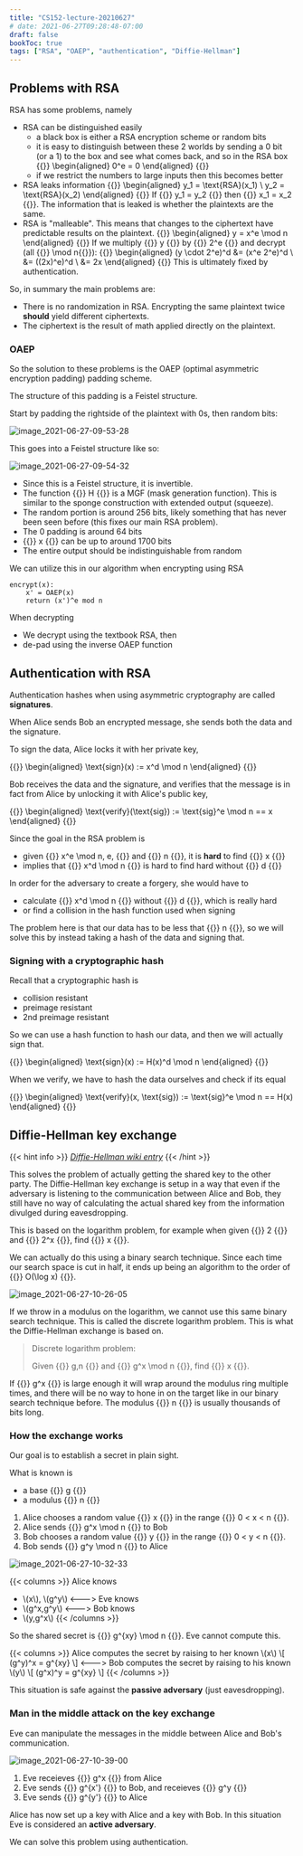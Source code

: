 ```yaml
---
title: "CS152-lecture-20210627"
# date: 2021-06-27T09:28:48-07:00
draft: false
bookToc: true
tags: ["RSA", "OAEP", "authentication", "Diffie-Hellman"]
---
```


## Problems with RSA

RSA has some problems, namely

- RSA can be distinguished easily
    - a black box is either a RSA encryption scheme or random bits
    - it is easy to distinguish between these 2 worlds by sending a 0 bit (or a 1) to the box and see what comes back, and so in the RSA box
    {{<k display>}}
    \begin{aligned}
        0^e = 0
    \end{aligned}
    {{</k>}}
    - if we restrict the numbers to large inputs then this becomes better
- RSA leaks information
{{<k display>}}
\begin{aligned}
    y_1 = \text{RSA}(x_1) \\
    y_2 = \text{RSA}(x_2)
\end{aligned}
{{</k>}}
If {{<k>}} y_1 = y_2 {{</k>}} then {{<k>}} x_1 = x_2 {{</k>}}.
The information that is leaked is whether the plaintexts are the same.
- RSA is "malleable".
This means that changes to the ciphertext have predictable results on the plaintext.
{{<k display>}}
\begin{aligned}
    y = x^e \mod n
\end{aligned}
{{</k>}}
If we multiply {{<k>}} y {{</k>}} by {{<k>}} 2^e {{</k>}} and decrypt (all {{<k>}} \mod n{{</k>}}):
{{<k display>}}
\begin{aligned}
    (y \cdot 2^e)^d &= (x^e 2^e)^d \\
    &= ((2x)^e)^d \\
    &= 2x
\end{aligned}
{{</k>}}
This is ultimately fixed by authentication.

So, in summary the main problems are:

- There is no randomization in RSA.
Encrypting the same plaintext twice **should** yield different ciphertexts.
- The ciphertext is the result of math applied directly on the plaintext.

### OAEP

So the solution to these problems is the OAEP (optimal asymmetric encryption padding) padding scheme.

The structure of this padding is a Feistel structure.

Start by padding the rightside of the plaintext with 0s, then random bits:

![image_2021-06-27-09-53-28](/notes/image_2021-06-27-09-53-28.png)

This goes into a Feistel structure like so:

![image_2021-06-27-09-54-32](/notes/image_2021-06-27-09-54-32.png)

- Since this is a Feistel structure, it is invertible.
- The function {{<k>}} H {{</k>}} is a MGF (mask generation function).
This is similar to the sponge construction with extended output (squeeze).
- The random portion is around 256 bits, likely something that has never been seen before (this fixes our main RSA problem).
- The 0 padding is around 64 bits
- {{<k>}} x {{</k>}} can be up to around 1700 bits
- The entire output should be indistinguishable from random


We can utilize this in our algorithm when encrypting using RSA

```
encrypt(x):
    x' = OAEP(x)
    return (x')^e mod n
```

When decrypting

- We decrypt using the textbook RSA, then
- de-pad using the inverse OAEP function

## Authentication with RSA

Authentication hashes when using asymmetric cryptography are called **signatures**.

When Alice sends Bob an encrypted message, she sends both the data and the signature.

To sign the data, Alice locks it with her private key,

{{<k display>}}
\begin{aligned}
    \text{sign}(x) := x^d \mod n
\end{aligned}
{{</k>}}

Bob receives the data and the signature, and verifies that the message is in fact from Alice by unlocking it with Alice's public key,

{{<k display>}}
\begin{aligned}
    \text{verify}(\text{sig}) := \text{sig}^e \mod n == x
\end{aligned}
{{</k>}}

Since the goal in the RSA problem is

- given {{<k>}} x^e \mod n, e, {{</k>}} and {{<k>}} n {{</k>}}, it is **hard** to find {{<k>}} x {{</k>}}
- implies that {{<k>}} x^d \mod n {{</k>}} is hard to find hard without {{<k>}} d {{</k>}}

In order for the adversary to create a forgery, she would have to

- calculate {{<k>}} x^d \mod n {{</k>}} without {{<k>}} d {{</k>}}, which is really hard
- or find a collision in the hash function used when signing

The problem here is that our data has to be less that {{<k>}} n {{</k>}}, so we will solve this by instead taking a hash of the data and signing that.

### Signing with a cryptographic hash

Recall that a cryptographic hash is
- collision resistant
- preimage resistant
- 2nd preimage resistant

So we can use a hash function to hash our data, and then we will actually sign that.

{{<k display>}}
\begin{aligned}
    \text{sign}(x) := H(x)^d \mod n
\end{aligned}
{{</k>}}

When we verify, we have to hash the data ourselves and check if its equal

{{<k display>}}
\begin{aligned}
    \text{verify}(x, \text{sig}) := \text{sig}^e \mod n == H(x)
\end{aligned}
{{</k>}}

## Diffie-Hellman key exchange

{{< hint info >}}
[*Diffie-Hellman wiki entry*](https://en.wikipedia.org/wiki/Diffie–Hellman_key_exchange)
{{< /hint >}}

This solves the problem of actually getting the shared key to the other party.
The Diffie-Hellman key exchange is setup in a way that even if the adversary is listening to the communication between Alice and Bob, they still have no way of calculating the actual shared key from the information divulged during eavesdropping.

This is based on the logarithm problem, for example when given {{<k>}} 2 {{</k>}} and {{<k>}} 2^x {{</k>}}, find {{<k>}} x {{</k>}}.

We can actually do this using a binary search technique.
Since each time our search space is cut in half, it ends up being an algorithm to the order of {{<k>}} O(\log x) {{</k>}}.

![image_2021-06-27-10-26-05](/notes/image_2021-06-27-10-26-05.png)

If we throw in a modulus on the logarithm, we cannot use this same binary search technique.
This is called the discrete logarithm problem.
This is what the Diffie-Hellman exchange is based on.

> Discrete logarithm problem:
>
> Given {{<k>}} g,n {{</k>}} and {{<k>}} g^x \mod n {{</k>}}, find {{<k>}} x {{</k>}}.

If {{<k>}} g^x {{</k>}} is large enough it will wrap around the modulus ring multiple times, and there will be no way to hone in on the target like in our binary search technique before.
The modulus {{<k>}} n {{</k>}} is usually thousands of bits long.

### How the exchange works

Our goal is to establish a secret in plain sight.

What is known is

- a base {{<k>}} g {{</k>}}
- a modulus {{<k>}} n {{</k>}}

1. Alice chooses a random value {{<k>}} x {{</k>}} in the range {{<k>}} 0 < x < n {{</k>}}.
2. Alice sends {{<k>}} g^x \mod n {{</k>}} to Bob
3. Bob chooses a random value {{<k>}} y {{</k>}} in the range {{<k>}} 0 < y < n {{</k>}}.
4. Bob sends {{<k>}} g^y \mod n {{</k>}} to Alice

![image_2021-06-27-10-32-33](/notes/image_2021-06-27-10-32-33.png)

{{< columns >}}
Alice knows
- \\(x\\), \\(g^y\\)
<--->
Eve knows
- \\(g^x,g^y\\)
<--->
Bob knows
- \\(y,g^x\\)
{{< /columns >}}

So the shared secret is {{<k>}} g^{xy} \mod n {{</k>}}.
Eve cannot compute this.

{{< columns >}}
Alice computes the secret by raising to her known \\(x\\)
\\[
(g^y)^x = g^{xy}
\\]
<--->
Bob computes the secret by raising to his known \\(y\\)
\\[
(g^x)^y = g^{xy}
\\]
{{< /columns >}}

This situation is safe against the **passive adversary** (just eavesdropping).

### Man in the middle attack on the key exchange

Eve can manipulate the messages in the middle between Alice and Bob's communication.

![image_2021-06-27-10-39-00](/notes/image_2021-06-27-10-39-00.png)

1. Eve receieves {{<k>}} g^x {{</k>}} from Alice
2. Eve sends {{<k>}} g^{x'} {{</k>}} to Bob, and receieves {{<k>}} g^y {{</k>}}
3. Eve sends {{<k>}} g^{y'} {{</k>}} to Alice

Alice has now set up a key with Alice and a key with Bob.
In this situation Eve is considered an **active adversary**.

We can solve this problem using authentication.


